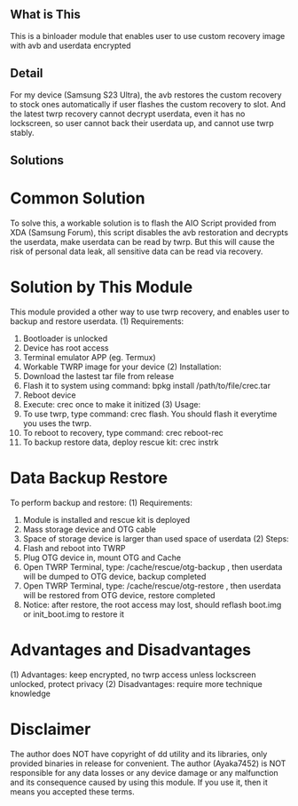 ## What is This
This is a binloader module that enables user to use custom recovery image with avb and userdata encrypted
## Detail
For my device (Samsung S23 Ultra), the avb restores the custom recovery to stock ones automatically if user flashes the custom recovery to slot. And the latest twrp recovery cannot decrypt userdata, even it has no lockscreen, so user cannot back their userdata up, and cannot use twrp stably.
## Solutions
# Common Solution
To solve this, a workable solution is to flash the AIO Script provided from XDA (Samsung Forum), this script disables the avb restoration and decrypts the userdata, make userdata can be read by twrp. But this will cause the risk of personal data leak, all sensitive data can be read via recovery.
# Solution by This Module
This module provided a other way to use twrp recovery, and enables user to backup and restore userdata.
(1) Requirements:
1. Bootloader is unlocked
2. Device has root access
3. Terminal emulator APP (eg. Termux)
4. Workable TWRP image for your device
(2) Installation:
1. Download the lastest tar file from release
2. Flash it to system using command: bpkg install /path/to/file/crec.tar
3. Reboot device
4. Execute: crec once to make it initized
(3) Usage:
1. To use twrp, type command: crec flash. You should flash it everytime you uses the twrp.
2. To reboot to recovery, type command: crec reboot-rec
3. To backup restore data, deploy rescue kit: crec instrk
# Data Backup Restore
To perform backup and restore:
(1) Requirements:
1. Module is installed and rescue kit is deployed
2. Mass storage device and OTG cable
3. Space of storage device is larger than used space of userdata
(2) Steps:
1. Flash and reboot into TWRP
2. Plug OTG device in, mount OTG and Cache
3. Open TWRP Terminal, type: /cache/rescue/otg-backup , then userdata will be dumped to OTG device, backup completed
4. Open TWRP Terminal, type: /cache/rescue/otg-restore , then userdata will be restored from OTG device, restore completed
5. Notice: after restore, the root access may lost, should reflash boot.img or init_boot.img to restore it
# Advantages and Disadvantages
(1) Advantages: keep encrypted, no twrp access unless lockscreen unlocked, protect privacy
(2) Disadvantages: require more technique knowledge
# Disclaimer
The author does NOT have copyright of dd utility and its libraries, only provided binaries in release for convenient.
The author (Ayaka7452) is NOT responsible for any data losses or any device damage or any malfunction and its consequence caused by using this module.
If you use it, then it means you accepted these terms.
